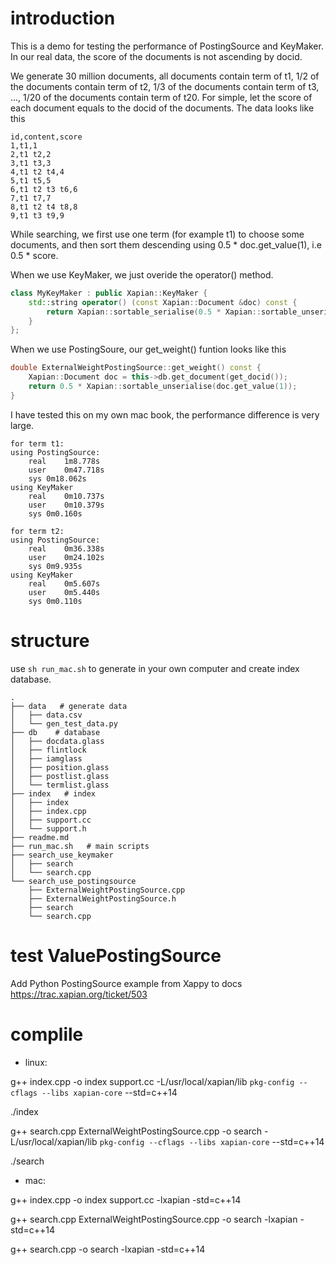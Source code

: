 # introduction
This is a demo for testing the performance of PostingSource and KeyMaker. In our real data, the score of the documents is not ascending by docid.

We generate 30 million documents, all documents contain term of t1, 1/2 of the documents contain term of t2, 1/3 of the documents contain term of t3, ..., 1/20 of the documents contain term of t20. For simple, let the score of each document equals to the docid of the documents. The data looks like this
```
id,content,score
1,t1,1
2,t1 t2,2
3,t1 t3,3
4,t1 t2 t4,4
5,t1 t5,5
6,t1 t2 t3 t6,6
7,t1 t7,7
8,t1 t2 t4 t8,8
9,t1 t3 t9,9
```

While searching, we first use one term (for example t1) to choose some documents, and then sort them descending using 0.5 * doc.get_value(1), i.e 0.5 * score.

When we use KeyMaker, we just overide the operator() method. 
```c++
class MyKeyMaker : public Xapian::KeyMaker {
    std::string operator() (const Xapian::Document &doc) const {
        return Xapian::sortable_serialise(0.5 * Xapian::sortable_unserialise(doc.get_value(1)));
    }
};
```

When we use PostingSoure, our get_weight() funtion looks like this
```c++
double ExternalWeightPostingSource::get_weight() const {
    Xapian::Document doc = this->db.get_document(get_docid());
    return 0.5 * Xapian::sortable_unserialise(doc.get_value(1));
}
```


I have tested this on my own mac book, the performance difference is very large.
```
for term t1:
using PostingSource:
    real    1m8.778s
    user    0m47.718s
    sys 0m18.062s
using KeyMaker
    real    0m10.737s
    user    0m10.379s
    sys 0m0.160s

for term t2:
using PostingSource:
    real    0m36.338s
    user    0m24.102s
    sys 0m9.935s
using KeyMaker
    real    0m5.607s
    user    0m5.440s
    sys 0m0.110s
```

# structure
use `sh run_mac.sh` to generate in your own computer and create index database.
```
.
├── data   # generate data
│   ├── data.csv
│   └── gen_test_data.py
├── db    # database
│   ├── docdata.glass
│   ├── flintlock
│   ├── iamglass
│   ├── position.glass
│   ├── postlist.glass
│   └── termlist.glass
├── index   # index
│   ├── index
│   ├── index.cpp
│   ├── support.cc
│   └── support.h
├── readme.md
├── run_mac.sh   # main scripts
├── search_use_keymaker
│   ├── search
│   └── search.cpp
└── search_use_postingsource
    ├── ExternalWeightPostingSource.cpp
    ├── ExternalWeightPostingSource.h
    ├── search
    └── search.cpp

```

# test ValuePostingSource
Add Python PostingSource example from Xappy to docs
https://trac.xapian.org/ticket/503

# complile
- linux:

g++ index.cpp -o index  support.cc -L/usr/local/xapian/lib `pkg-config --cflags --libs xapian-core` --std=c++14

./index

g++ search.cpp ExternalWeightPostingSource.cpp -o search -L/usr/local/xapian/lib `pkg-config --cflags --libs xapian-core` --std=c++14

./search


- mac:

g++ index.cpp -o index  support.cc -lxapian -std=c++14 

g++ search.cpp ExternalWeightPostingSource.cpp  -o search -lxapian -std=c++14

g++ search.cpp -o search -lxapian -std=c++14
